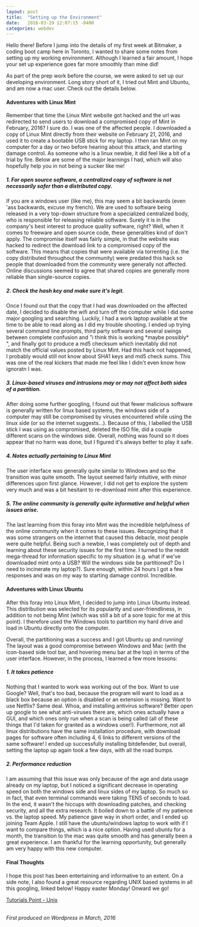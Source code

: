 ```yaml
---
layout: post
title:  "Setting up the Environment"
date:   2016-03-29 12:07:15 -0400
categories: webdev
---
```

  <div id = 'summary' class='col-md-12' >
<p>Hello there! Before I jump into the details of my first week at Bitmaker, a coding boot camp here in Toronto, I wanted to share some notes from setting up my working environment. Although I learned a fair amount, I hope your set up experience goes far more smoothly than mine did!</p>

<p>As part of the prep work before the course, we were asked to set up our developing environment. Long story short of it, I tried out Mint and Ubuntu, and am now a mac user. Check out the details below.</p>

<h4>Adventures with Linux Mint</h4>

<p>Remember that time the Linux Mint website got hacked and the url was redirected to send users to download a compromised copy of Mint in February, 2016? I sure do. I was one of the affected people. I downloaded a copy of Linux Mint directly from their website on February 21, 2016, and used it to create a bootable USB stick for my laptop. I then ran Mint on my computer for a day or two before hearing about this attack, and starting damage control. As someone who is a linux newbie, it did feel like a bit of a trial by fire. Below are some of the major learnings I had, which will also hopefully help you in not being a sucker like me!</p>

<h5>1. For open source software, a centralized copy of software is not necessarily safer than a distributed copy.</h5>

<p>If you are a windows user (like me), this may seem a bit backwards (even 'ass backwards, excuse my french). We are used to software being released in a very top-down structure from a specialized centralized body, who is responsible for releasing reliable software. Surely it is in the company's best interest to produce quality software, right?  Well, when it comes to freeware and open source code, these generalities kind of don't apply.  The compromise itself was fairly simple, in that the website was hacked to redirect the download link to a compromised copy of the software. This means that copies that were available via torrenting (i.e. the copy distributed throughout the community) were predated this hack so people that downloaded from the community were generally not affected. Online discussions seemed to agree that shared copies are generally more reliable than single-source copies.</p>

<h5>2. Check the hash key and make sure it's legit.</h5>

<p>Once I found out that the copy that I had was downloaded on the affected date, I decided to disable the wifi and turn off the computer while I did some major googling and searching. Luckily, I had a work laptop available at the time to be able to read along as I did my trouble shooting. I ended up trying several command line prompts, third party software and several swings between complete confusion and "i think this is working *maybe possibly* ", and finally got to produce a md5 checksum which inevitably did not match the official values posted by Linux Mint. Had this hack not happened, I probably would still not know about SHA1 keys and md5 check sums. This was one of the real kickers that made me feel like I didn't even know how ignoratn I was.</p>
<h5>3. Linux-based viruses and intrusions may or may not affect both sides of a partition.</h5>

<p>After doing some further googling, I found out that fewer malicious software is generally written for linux based systems, the windows side of a computer may still be compromised by viruses encountered while using the linux side (or so the internet suggests...). Because of this, I labelled the USB stick I was using as compromised, deleted the ISO file, did a couple different scans on the windows side. Overall, nothing was found so it does appear that no harm was done, but I figured it's always better to play it safe.</p>

<h5>4. Notes actually pertaining to Linux Mint</h5>

<p>The user interface was generally quite similar to Windows and so the transition was quite smooth. The layout seemed fairly intuitive, with minor differences upon first glance. However, I did not get to explore the system very much and was a bit hesitant to re-download mint after this experience.</p>

<h5>5. The online community is generally quite informative and helpful when issues arise.</h5>

<p>The last learning from this foray into Mint was the incredible helpfulness of the online community when it comes to these issues. Recognizing that it was some strangers on the internet that caused this debacle, most people were quite helpful. Being such a newbie, I was completely out of depth and learning about these security issues for the first time. I turned to the reddit mega-thread for information specific to my situation (e.g. what if we've downloaded mint onto a USB? Will the windows side be partitioned? Do I need to incinerate my laptop?). Sure enough, within 24 hours I got a few responses and was on my way to starting damage control. Incredible.</p>

<h4>Adventures with Linux Ubuntu</h4>
<p>After this foray into Linux Mint, I decided to jump into Linux Ubuntu instead. This distribution was selected for its popularity and user-friendliness, in addition to not being Mint (which was still a bit of a sore topic for me at this point). I therefore used the Windows tools to partition my hard drive and load in Ubuntu directly onto the computer.</p>

<p>Overall, the partitioning was a success and I got Ubuntu up and running! The layout was a good compromise between Windows and Mac (with the icon-based side tool bar, and hovering menu bar at the top) in terms of the user interface. However, in the process, I learned a few more lessons:</p>

<h5>1. It takes patience</h5>

<p>Nothing that I wanted to work was working out of the box. Want to use Google? Well, that's too bad, because the program will want to load as a black box because an option is disabled or an extension is missing. Want to use Netflix? Same deal. Whoa, and installing antivirus software? Better open up google to see what anti-viruses there are,  which ones actually have a GUI, and which ones only run when a scan is being called (all of these things that I'd taken for granted as a windows user!). Furthermore, not all linux distributions have the same installation procedure, with download pages for software often including 4, 6 links to different versions of the same software! I ended up successfully installing bitdefender, but overall, setting the laptop up again took a few days, with all the road bumps.</p>

<h5>2. Performance reduction</h5>

<p>I am assuming that this issue was only because of the age and data usage already on my laptop, but I noticed a significant decrease in operating speed on both the windows side and linux sides of my laptop. So much so in fact, that even terminal commands were taking TENS of seconds to load. In the end, it wasn't the hiccups with downloading patches, and checking security, and all the extra research. It boiled down to a battle of my patience vs. the laptop speed. My patience gave way in short order, and I ended up joining Team Apple. I still have the ubuntu/windows laptop to work with if I want to compare things, which is a nice option. Having used ubuntu for a month, the transition to the mac was quite smooth and has generally been a great experience. I am thankful for the learning opportunity, but generally am very happy with this new computer.</p>

<h4>Final Thoughts</h4>
<p>I hope this post has been entertaining and informative to an extent.
On a side note, I also found a great resource regarding UNIX based systems in all this googling, linked below! Happy easter Monday! Onward we go!</p>

<a href = 'http://www.tutorialspoint.com/unix/index.htm'> Tutorials Point - Unix </a>

<br>
<em> First produced on Wordpress in March, 2016 </em>
</div>
